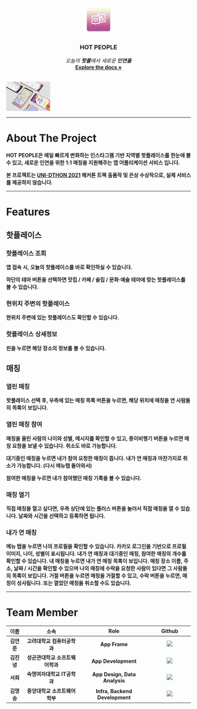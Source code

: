 <br />
<div align="center">
  <a href="https://github.com/unid-ton-2021-team115/HOT_PEOPLE">
    <img src="images/logo.png" alt="Logo" width="80" height="80">
  </a>

  <h3 align="center">HOT PEOPLE</h3>

  <p align="center">
    <em> 오늘의 <b>핫플</b>에서 새로운 <b>인연<b/>을</em>
    <br />
    <a href="https://github.com/unid-ton-2021-team115/HOT_PEOPLE/blob/main/readme.md"><strong>Explore the docs »</strong></a>
    <br />
    <br />
  </p>
</div>

<img src="images/appdesign.png"  width="auto" height="80">

---

# About The Project


**HOT PEOPLE**은 매일 빠르게 변화하는 인스타그램 기반 지역별 핫플레이스를 한눈에 볼 수 있고, 새로운 인연을 위한 1:1 매칭을 지원해주는 앱 어플리케이션 서비스 입니다.

본 프로젝트는 [**UNI-DTHON 2021**](https://www.unidthon.com/uni-dthon-2021-1) 해커톤 트랙 출품작 및 은상 수상작으로, 실제 서비스를 제공하지 않습니다.


---

# Features

## 핫플레이스

### 핫플레이스 조회

앱 접속 시, 오늘의 핫플레이스를 바로 확인하실 수 있습니다.

하단의 테마 버튼을 선택하면 **맛집 / 카페 / 술집 / 문화·예술** 테마에 맞는 핫플레이스를 볼 수 있습니다.
 

### 현위치 주변의 핫플레이스


현위치 주변에 있는 핫플레이스도 확인할 수 있습니다.
 


### 핫플레이스 상세정보

핀을 누르면 해당 장소의 정보를 볼 수 있습니다.
 

## 매칭

### 열린 매칭

핫플레이스 선택 후, 우측에 있는 매칭 목록 버튼을 누르면, 해당 위치에 매칭을 연 사람들의 목록이 보입니다.
 
### 열린 매칭 참여

매칭을 올린 사람의 나이와 성별, 메시지를 확인할 수 있고, 종이비행기 버튼을 누르면 매칭 요청을 보낼 수 있습니다. 취소도 바로 가능합니다.

대기중인 매칭을 누르면 내가 참여 요청한 매칭이 뜹니다. 내가 연 매칭과 마찬가지로 취소가 가능합니다.
(다시 메뉴탭 돌아와서)

참여한 매칭을 누르면 내가 참여했던 매칭 기록을 볼 수 있습니다.


### 매칭 열기
직접 매칭을 열고 싶다면, 우측 상단에 있는 플러스 버튼을 눌러서 직접 매칭을 열 수 있습니다. 날짜와 시간을 선택하고 등록하면 됩니다.

### 내가 연 매칭
메뉴 탭을 누르면 나의 프로필을 확인할 수 있습니다. 카카오 로그인을 기반으로 프로필 이미지, 나이, 성별이 표시됩니다. 내가 연 매칭과 대기중인 매칭, 참여한 매칭의 개수를 확인할 수 있습니다.
내 매칭을 누르면 내가 연 매칭 목록이 보입니다. 매칭 장소 이름, 주소, 날짜 / 시간을 확인할 수 있으며 나의 매칭에 수락을 요청한 사람이 있다면 그 사람들의 목록이 보입니다. 거절 버튼을 누르면 매칭을 거절할 수 있고, 수락 버튼을 누르면, 매칭이 성사됩니다. 또는 열었던 매칭을 취소할 수도 있습니다.


---

# Team Member

<table width="900">
<thead>
    <tr>
        <th width="50" align="center">이름</th>
		<th width="100" align="center">소속</th>
        <th width="250" align="center">Role</th>
        <th width="150" align="center">Github</th>
    </tr> 
</thead>

<tbody>
    <tr>
       <td width="50" align="center">김연준</td>
		<td width="250" align="center">고려대학교 컴퓨터공학과</td>
        <td width="250" align="center">App Frame</td>
        <td width="150" align="center">	
	        <a href="https://github.com/coldreason">
	            <img src="https://img.shields.io/badge/coldreason-655ced?style=social&logo=github"/>
	        </a>
        </td>
    </tr>
    <tr>
        <td width="50" align="center">김진녕</td>
		<td width="250" align="center">성균관대학교 소프트웨어학과</td>
        <td width="250" align="center">App Development</td>
        <td width="150" align="center">	
	        <a href="https://github.com/DivisonOfficer">
	            <img src="https://img.shields.io/badge/DivisonOfficer-655ced?style=social&logo=github"/>
	        </a>
        </td>
    </tr>
    <tr>
        <td width="50" align="center">서희</td>
		<td width="250" align="center">숙명여자대학교 IT공학과</td>
        <td width="250" align="center">App Design, Data Analysis</td>
        <td width="150" align="center">	
	        <a href="https://github.com/crisis513">
	            <img src="https://img.shields.io/badge/crisis513-655ced?style=social&logo=github"/>
	        </a>
        </td>
    </tr>
    <tr>
        <td width="50" align="center">김명승</td>
		<td width="250" align="center">중앙대학교 소프트웨어학부</td>
        <td width="250" align="center">Infra, Backend Development</td>
        <td width="150" align="center">	
	        <a href="https://github.com/mskim9967">
	            <img src="https://img.shields.io/badge/mskim9967-655ced?style=social&logo=github"/>
	        </a>
        </td>
    </tr>
</tbody>
</table>
